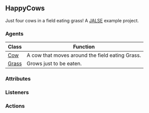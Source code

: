 ## HappyCows
Just four cows in a field eating grass! A [JALSE](https://github.com/Ellzord/JALSE) example project.


### Agents

| Class | Function |
| ------------- | ------|
| [Cow](https://github.com/Ellzord/JALSE-HappyCows/blob/master/HappyCows/src/happycows/agents/Cow.java) | A cow that moves around the field eating Grass. |
| [Grass](https://github.com/Ellzord/JALSE-HappyCows/blob/master/HappyCows/src/happycows/agents/Grass.java) | Grows just to be eaten. | 

### Attributes

### Listeners

### Actions
